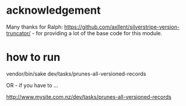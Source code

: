 # acknowledgement

Many thanks for Ralph: https://github.com/axllent/silverstripe-version-truncator/ - for providing a lot of the base code for this module.


# how to run

vendor/bin/sake dev/tasks/prunes-all-versioned-records

OR - if you have to ...

http://www.mysite.com.nz/dev/tasks/prunes-all-versioned-records
